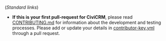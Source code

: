 (*Standard links*)

* __If this is your first pull-request for CiviCRM__, please read [CONTRIBUTING.md](https://github.com/civicrm/civicrm-core/blob/master/.github/CONTRIBUTING.md) for information about the development and testing processes. Please add or update your details in [contributor-key.yml](https://github.com/civicrm/civicrm-core/blob/master/contributor-key.yml) through a pull request.
